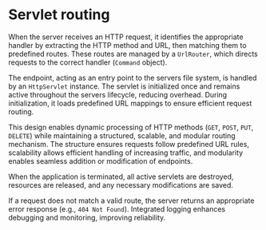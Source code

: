 # Servlet routing

When the server receives an HTTP request, it identifies the appropriate handler by extracting the HTTP method and URL, then matching them to predefined routes. These routes are managed by a `UrlRouter`, which directs requests to the correct handler (`Command` object).

The endpoint, acting as an entry point to the servers file system, is handled by an `HttpServlet` instance. The servlet is initialized once and remains active throughout the servers lifecycle, reducing overhead. During initialization, it loads predefined URL mappings to ensure efficient request routing.

This design enables dynamic processing of HTTP methods (`GET`, `POST`, `PUT`, `DELETE`) while maintaining a structured, scalable, and modular routing mechanism. The structure ensures requests follow predefined URL rules, scalability allows efficient handling of increasing traffic, and modularity enables seamless addition or modification of endpoints.

When the application is terminated, all active servlets are destroyed, resources are released, and any necessary modifications are saved.

If a request does not match a valid route, the server returns an appropriate error response (e.g., `404 Not Found`). Integrated logging enhances debugging and monitoring, improving reliability.
